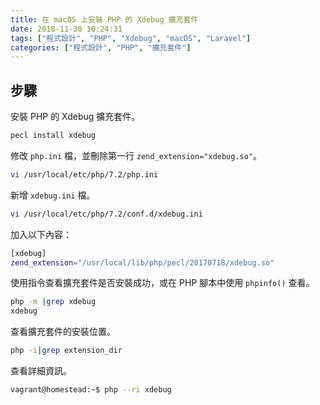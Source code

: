 ```yaml
---
title: 在 macOS 上安裝 PHP 的 Xdebug 擴充套件
date: 2018-11-30 10:24:31
tags: ["程式設計", "PHP", "Xdebug", "macOS", "Laravel"]
categories: ["程式設計", "PHP", "擴充套件"]
---
```


## 步驟

安裝 PHP 的 Xdebug 擴充套件。

```BASH
pecl install xdebug
```

修改 `php.ini` 檔，並刪除第一行 `zend_extension="xdebug.so"`。

```BASH
vi /usr/local/etc/php/7.2/php.ini
```

新增 `xdebug.ini` 檔。

```BASH
vi /usr/local/etc/php/7.2/conf.d/xdebug.ini
```

加入以下內容：

```BASH
[xdebug]
zend_extension="/usr/local/lib/php/pecl/20170718/xdebug.so"
```

使用指令查看擴充套件是否安裝成功，或在 PHP 腳本中使用 `phpinfo()` 查看。

```BASH
php -m |grep xdebug
xdebug
```

查看擴充套件的安裝位置。

```BASH
php -i|grep extension_dir
```

查看詳細資訊。

```BASH
vagrant@homestead:~$ php --ri xdebug
```
